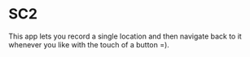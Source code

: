 # SC2

This app lets you record a single location and then navigate back to it whenever you like with the touch of a button =).
